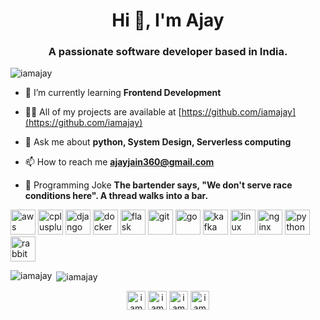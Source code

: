 <h1 align="center">Hi 👋, I'm Ajay</h1>
<h3 align="center">A passionate software developer based in India.</h3>

<p align="left"> <img src="https://komarev.com/ghpvc/?username=iamajay" alt="iamajay" /> </p>

- 🌱 I’m currently learning **Frontend Development**

- 👨‍💻 All of my projects are available at [https://github.com/iamajay](https://github.com/iamajay)

- 💬 Ask me about **python, System Design, Serverless computing**

- 📫 How to reach me **ajayjain360@gmail.com**

- 🤭 Programming Joke **The bartender says, "We don't serve race conditions here". A thread walks into a bar.**

<p align="left"><img src="https://devicons.github.io/devicon/devicon.git/icons/amazonwebservices/amazonwebservices-original-wordmark.svg" alt="aws" width="40" height="40"/> <img src="https://devicons.github.io/devicon/devicon.git/icons/cplusplus/cplusplus-original.svg" alt="cplusplus" width="40" height="40"/> <img src="https://devicons.github.io/devicon/devicon.git/icons/django/django-original.svg" alt="django" width="40" height="40"/> <img src="https://devicons.github.io/devicon/devicon.git/icons/docker/docker-original-wordmark.svg" alt="docker" width="40" height="40"/> <img src="https://www.vectorlogo.zone/logos/pocoo_flask/pocoo_flask-icon.svg" alt="flask" width="40" height="40"/> <img src="https://www.vectorlogo.zone/logos/git-scm/git-scm-icon.svg" alt="git" width="40" height="40"/> <img src="https://devicons.github.io/devicon/devicon.git/icons/go/go-original.svg" alt="go" width="40" height="40"/> <img src="https://www.vectorlogo.zone/logos/apache_kafka/apache_kafka-icon.svg" alt="kafka" width="40" height="40"/> <img src="https://devicons.github.io/devicon/devicon.git/icons/linux/linux-original.svg" alt="linux" width="40" height="40"/> <img src="https://devicons.github.io/devicon/devicon.git/icons/nginx/nginx-original.svg" alt="nginx" width="40" height="40"/> <img src="https://devicons.github.io/devicon/devicon.git/icons/python/python-original.svg" alt="python" width="40" height="40"/> <img src="https://www.vectorlogo.zone/logos/rabbitmq/rabbitmq-icon.svg" alt="rabbitMQ" width="40" height="40"/></p><p><img align="left" src="https://github-readme-stats.vercel.app/api/top-langs/?username=iamajay&layout=compact&hide=html" alt="iamajay" /></p>

<p>&nbsp;<img align="center" src="https://github-readme-stats.vercel.app/api?username=iamajay&show_icons=true" alt="iamajay" /></p>

<p align="center">
<a href="https://dev.to/iamajay" target="blank"><img align="center" src="https://cdn.jsdelivr.net/npm/simple-icons@3.0.1/icons/dev-dot-to.svg" alt="iamajay" height="30" width="30" /></a>
<a href="https://twitter.com/iamajaykjain" target="blank"><img align="center" src="https://cdn.jsdelivr.net/npm/simple-icons@3.0.1/icons/twitter.svg" alt="iamajaykjain" height="30" width="30" /></a>
<a href="https://linkedin.com/in/iamajaykjain" target="blank"><img align="center" src="https://cdn.jsdelivr.net/npm/simple-icons@3.0.1/icons/linkedin.svg" alt="iamajaykjain" height="30" width="30" /></a>
<a href="https://instagram.com/iamajaykjain" target="blank"><img align="center" src="https://cdn.jsdelivr.net/npm/simple-icons@3.0.1/icons/instagram.svg" alt="iamajaykjain" height="30" width="30" /></a>
</p>
